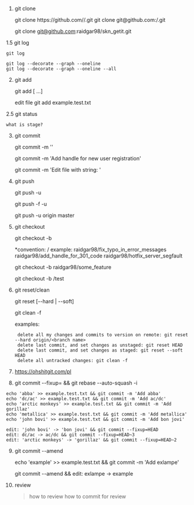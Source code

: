 1. git clone

	<NOT RECOMMENDED>
	git clone https://github.com/<user>/<repo>.git

	<RECOMMENDED>
	git clone git@github.com:<user>/<repo>.git

	<instruction>

	git clone git@github.com:raidgar98/skn_getit.git

1.5 git log

	git log

	git log --decorate --graph --oneline
	git log --decorate --graph --oneline --all

2. git add

	git add <file> [<file> ...]

	<instruction>

	edit file
	git add example.test.txt

2.5 git status

	what is stage?

3. git commit

	git commit -m '<message>'

	git commit -m 'Add handle for new user registration'

	<instruction>

	git commit -m 'Edit file with string: <string>'

4. git push

	git push -u <remote name> <branch name>

	<DO NOT USE ON MAIN BRANCHES>
	git push -f -u <remote name> <branch name>

	<instruction>

	git push -u origin master

5. git checkout

	git checkout -b <new branch name>

	*convention: <nick>/<job name>
		example:	raidgar98/fix_typo_in_error_messages
					raidgar98/add_handle_for_301_code
					raidgar98/hotfix_server_segfault

	git checkout -b raidgar98/some_feature

	<instruction>

	git checkout -b <nick>/test

6. git reset/clean

	git reset [--hard | --soft] <ref to reset to>

	git clean -f

	examples:

		delete all my changes and commits to version on remote: git reset --hard origin/<branch name>
		delete last commit, and set changes as unstaged: git reset HEAD
		delete last commit, and set changes as staged: git reset --soft HEAD
		delete all untracked changes: git clean -f

7. https://ohshitgit.com/pl


8. git commit --fixup=<ref> && git rebase --auto-squash -i <ref>

	<instruction>
```
echo 'abba' >> example.test.txt && git commit -m 'Add abba'
echo 'dc/ac' >> example.test.txt && git commit -m 'Add ac/dc'
echo 'arctic monkeys' >> example.test.txt && git commit -m 'Add gorillaz'
echo 'metallica' >> example.test.txt && git commit -m 'Add metallica'
echo 'john bovi' >> example.test.txt && git commit -m 'Add bon jovi'

edit: 'john bovi' -> 'bon jovi' && git commit --fixup=HEAD
edit: dc/ac -> ac/dc && git commit --fixup=HEAD~3
edit: 'arctic monkeys' -> 'gorillaz' && git commit --fixup=HEAD~2
```

9. git commit --amend

	<instruction>
	echo 'example' >> example.test.txt && git commit -m 'Add exlampe'

	git commit --amend && edit: exlampe -> example

10. review

	> how to review
	> how to commit for review
